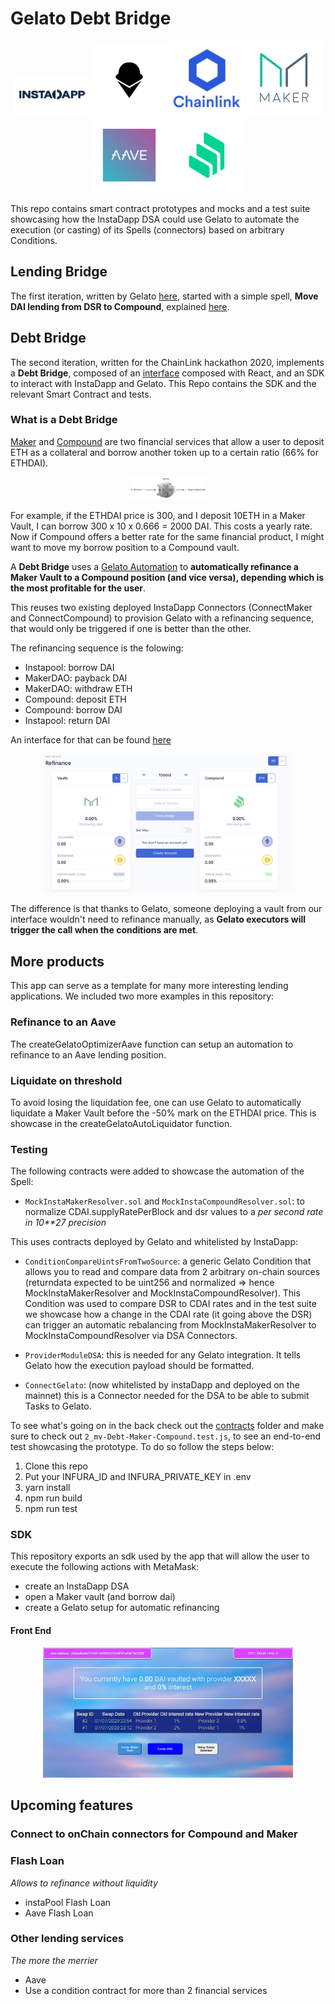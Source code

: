 # Gelato Debt Bridge

<p  align="center">
    <img  src="assets/instadapp_filled.svg"  width="120px"/>
    <img  src="assets/Gelato_Black.svg"  width="120px"/>
    <img  src="assets/chainlink-logo.jpeg"  width="120px"/>
    <img  src="assets/maker-logo.png"  width="120px"/>
    <img  src="assets/aave-logo.png"  width="120px"/>
    <img  src="assets/compound-logo.png"  width="120px"/>
</p>

This repo contains smart contract prototypes and mocks and a test suite showcasing how the InstaDapp DSA could use Gelato to automate the execution (or casting) of its Spells (connectors) based on arbitrary Conditions.

## Lending Bridge

The first iteration, written by Gelato [here](https://github.com/gelatodigital/gelato-instadapp), started with a simple spell, **Move DAI lending from DSR to Compound**, explained [here](/LendingBridgeExample.md).

## Debt Bridge

The second iteration, written for the ChainLink hackathon 2020, implements a **Debt Bridge**, composed of an [interface](https://github.com/oscarwroche/gelato-debt-bridge-frontend) composed with React, and an SDK to interact with InstaDapp and Gelato. This Repo contains the SDK and the relevant Smart Contract and tests.

### What is a Debt Bridge
[Maker](https://makerdao.com/en/) and [Compound](https://compound.finance/) are two financial services that allow a user to deposit ETH as a collateral and borrow another token up to a certain ratio (66% for ETHDAI).

<p  align="center">
    <img  src="assets/maker-vault-diagram.png"  width="120px"/>
</p>

For example, if the ETHDAI price is 300, and I deposit 10ETH in a Maker Vault, I can borrow 300 x 10 x 0.666 = 2000 DAI. This costs a yearly rate.
Now if Compound offers a better rate for the same financial product, I might want to move my borrow position to a Compound vault.

A **Debt Bridge** uses a [Gelato Automation](https://gelato.network/) to **automatically refinance a Maker Vault to a Compound position (and vice versa), depending which is the most profitable for the user**.

This reuses two existing deployed InstaDapp Connectors (ConnectMaker and ConnectCompound) to provision Gelato with a refinancing sequence, that would only be triggered if one is better than the other.

The refinancing sequence is the folowing:
- Instapool: borrow DAI
- MakerDAO: payback DAI
- MakerDAO: withdraw ETH
- Compound: deposit ETH
- Compound: borrow DAI
- Instapool: return DAI

An interface for that can be found [here](https://dsa.instadapp.io/recipe/refinance)

<p  align="center">
    <img  src="assets/instadapp-refinance.png"  width="400px"/>
</p>

The difference is that thanks to Gelato, someone deploying a vault from our interface wouldn't need to refinance manually, as **Gelato executors will trigger the call when the conditions are met**.

## More products

This app can serve as a template for many more interesting lending applications. We included two more examples in this repository:

### Refinance to an Aave
The createGelatoOptimizerAave function can setup an automation to refinance to an Aave lending position.

### Liquidate on threshold
To avoid losing the liquidation fee, one can use Gelato to automatically liquidate a Maker Vault before the -50% mark on the ETHDAI price.
This is showcase in the createGelatoAutoLiquidator function.


### Testing
The following contracts were added to showcase the automation of the Spell:

- `MockInstaMakerResolver.sol` and `MockInstaCompoundResolver.sol`: to normalize CDAI.supplyRatePerBlock and dsr values to a _per second rate in 10\*\*27 precision_

This uses contracts deployed by Gelato and whitelisted by InstaDapp:

- `ConditionCompareUintsFromTwoSource`: a generic Gelato Condition that allows you to read and compare data from 2 arbitrary on-chain sources (returndata expected to be uint256 and normalized => hence MockInstaMakerResolver and MockInstaCompoundResolver). This Condition was used to compare DSR to CDAI rates and in the test suite we showcase how a change in the CDAI rate (it going above the DSR) can trigger an automatic rebalancing from MockInstaMakerResolver to MockInstaCompoundResolver via DSA Connectors.

- `ProviderModuleDSA`: this is needed for any Gelato integration. It tells Gelato how the execution payload should be formatted. 

- `ConnectGelato`: (now whitelisted by instaDapp and deployed on the mainnet) this is a Connector needed for the DSA to be able to submit Tasks to Gelato.

To see what's going on in the back check out the [contracts](./contracts) folder and make sure to check out `2_mv-Debt-Maker-Compound.test.js`, to see an end-to-end test showcasing the prototype. To do so follow the steps below:

1. Clone this repo
2. Put your INFURA_ID and INFURA_PRIVATE_KEY in .env
3. yarn install
4. npm run build
5. npm run test

### SDK
This repository exports an sdk used by the app that will allow the user to execute the following actions with MetaMask:
- create an InstaDapp DSA
- open a Maker vault (and borrow dai)
- create a Gelato setup for automatic refinancing

#### Front End

<p  align="center">
    <img  src="assets/frontend-debt-bridge.png"  width="400px"/>
</p>

## Upcoming features

### Connect to onChain connectors for Compound and Maker

### Flash Loan
*Allows to refinance without liquidity*
- instaPool Flash Loan
- Aave Flash Loan

### Other lending services
*The more the merrier*
- Aave
- Use a condition contract for more than 2 financial services
